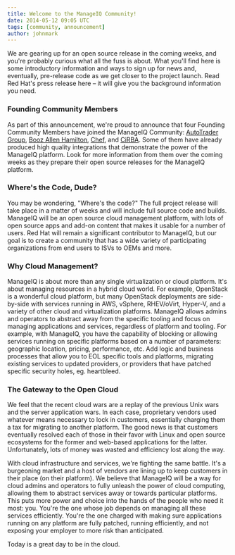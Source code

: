 ```yaml
---
title: Welcome to the ManageIQ Community!
date: 2014-05-12 09:05 UTC
tags: [community, announcement]
author: johnmark
---
```


We are gearing up for an open source release in the coming weeks, and
you're probably curious what all the fuss is about. What you'll find
here is some introductory information and ways to sign up for news and,
eventually, pre-release code as we get closer to the project launch.
Read Red Hat's press release here – it will give you the background
information you need.

### Founding Community Members

As part of this announcement, we're proud to announce that four Founding
Community Members have joined the ManageIQ Community:
[AutoTrader Group](http://www.autotradergroup.com/),
[Booz Allen Hamilton](http://boozallen.com/),
[Chef](http://getchef.com/), and
[CiRBA](http://cirba.com/).
Some of them have already produced high quality integrations that
demonstrate the power of the ManageIQ platform. Look for more
information from them over the coming weeks as they prepare their open
source releases for the ManageIQ platform.

### Where's the Code, Dude?

You may be wondering, "Where's the code?" The full project release will
take place in a matter of weeks and will include full source code and
builds. ManageIQ will be an open source cloud management platform, with
lots of open source apps and add-on content that makes it usable for
a number of users. Red Hat will remain a significant contributor to
ManageIQ, but our goal is to create a community that has a wide variety
of participating organizations from end users to ISVs to OEMs and more.

### Why Cloud Management?

ManageIQ is about more than any single virtualization or cloud platform.
It's about managing resources in a hybrid cloud world. For example,
OpenStack is a wonderful cloud platform, but many OpenStack deployments
are side-by-side with services running in AWS, vSphere, RHEV/oVirt,
Hyper-V, and a variety of other cloud and virtualization platforms.
ManageIQ allows admins and operators to abstract away from the specific
tooling and focus on managing applications and services, regardless of
platform and tooling. For example, with ManageIQ, you have the
capability of blocking or allowing services running on specific
platforms based on a number of parameters: geographic location, pricing,
performance, etc. Add logic and business processes that allow you to EOL
specific tools and platforms, migrating existing services to updated
providers, or providers that have patched specific security holes, eg.
heartbleed.

### The Gateway to the Open Cloud

We feel that the recent cloud wars are a replay of the previous Unix
wars and the server application wars. In each case, proprietary vendors
used whatever means necessary to lock in customers, essentially charging
them a tax for migrating to another platform. The good news is that
customers eventually resolved each of those in their favor with Linux
and open source ecosystems for the former and web-based applications for
the latter. Unfortunately, lots of money was wasted and efficiency lost
along the way.

With cloud infrastructure and services, we're fighting the same battle.
It's a burgeoning market and a host of vendors are lining up to keep
customers in their place (on their platform). We believe that ManageIQ
will be a way for cloud admins and operators to fully unleash the power
of cloud computing, allowing them to abstract services away or towards
particular platforms. This puts more power and choice into the hands of
the people who need it most: you. You're the one whose job depends on
managing all these services efficiently. You're the one charged with
making sure applications running on any platform are fully patched,
running efficiently, and not exposing your employer to more risk than
anticipated.

Today is a great day to be in the cloud.
